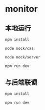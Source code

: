 # monitor

## 本地运行

```bash
npm install

node mock/cas

node mock/server

npm run dev
```

## 与后端联调

```bash
npm install

npm run dev
```
